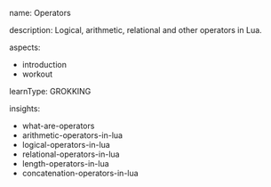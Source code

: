 name: Operators

description: Logical, arithmetic, relational and other operators in Lua.

aspects:
  - introduction
  - workout

learnType: GROKKING

insights:
  - what-are-operators
  - arithmetic-operators-in-lua
  - logical-operators-in-lua
  - relational-operators-in-lua
  - length-operators-in-lua
  - concatenation-operators-in-lua